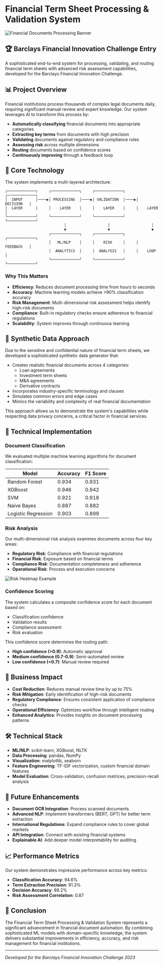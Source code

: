 # Financial Term Sheet Processing & Validation System

![Financial Documents Processing Banner](https://i.imgur.com/tc2fe1w.jpg)

## 🏆 Barclays Financial Innovation Challenge Entry

A sophisticated end-to-end system for processing, validating, and routing financial term sheets with advanced risk assessment capabilities, developed for the Barclays Financial Innovation Challenge.

## 📊 Project Overview

Financial institutions process thousands of complex legal documents daily, requiring significant manual review and expert knowledge. Our system leverages AI to transform this process by:

- **Automatically classifying** financial documents into appropriate categories
- **Extracting key terms** from documents with high precision
- **Validating** documents against regulatory and compliance rules
- **Assessing risk** across multiple dimensions
- **Routing** documents based on confidence scores
- **Continuously improving** through a feedback loop

## 🧠 Core Technology

The system implements a multi-layered architecture:

```
┌─────────────┐     ┌─────────────┐     ┌─────────────┐     ┌─────────────┐
│  INPUT      │────▶│ PROCESSING  │────▶│ VALIDATION  │────▶│  DECISION   │
│  LAYER      │     │    LAYER    │     │    LAYER    │     │    LAYER    │
└─────────────┘     └─────────────┘     └─────────────┘     └─────────────┘
                           │                   │                   │
                           ▼                   ▼                   ▼
                    ┌─────────────┐     ┌─────────────┐     ┌─────────────┐
                    │   ML/NLP    │     │    RISK     │     │  FEEDBACK   │
                    │  ANALYTICS  │     │  ANALYSIS   │     │    LOOP     │
                    └─────────────┘     └─────────────┘     └─────────────┘
```

### Why This Matters

- **Efficiency**: Reduces document processing time from hours to seconds
- **Accuracy**: Machine learning models achieve >90% classification accuracy
- **Risk Management**: Multi-dimensional risk assessment helps identify high-risk documents
- **Compliance**: Built-in regulatory checks ensure adherence to financial regulations
- **Scalability**: System improves through continuous learning

## 🔬 Synthetic Data Approach

Due to the sensitive and confidential nature of financial term sheets, we developed a sophisticated synthetic data generator that:

- Creates realistic financial documents across 4 categories:
  - Loan agreements
  - Investment term sheets
  - M&A agreements
  - Derivative contracts
- Incorporates industry-specific terminology and clauses
- Simulates common errors and edge cases
- Mimics the variability and complexity of real financial documentation

This approach allows us to demonstrate the system's capabilities while respecting data privacy concerns, a critical factor in financial services.

## 🚀 Technical Implementation

### Document Classification

We evaluated multiple machine learning algorithms for document classification:

| Model | Accuracy | F1 Score |
|-------|----------|----------|
| Random Forest | 0.934 | 0.931 |
| XGBoost | 0.946 | 0.942 |
| SVM | 0.921 | 0.918 |
| Naive Bayes | 0.887 | 0.882 |
| Logistic Regression | 0.903 | 0.899 |

### Risk Analysis

Our multi-dimensional risk analysis examines documents across four key areas:

- **Regulatory Risk**: Compliance with financial regulations
- **Financial Risk**: Exposure based on financial terms
- **Compliance Risk**: Documentation completeness and adherence
- **Operational Risk**: Process and execution concerns

![Risk Heatmap Example](https://i.imgur.com/9IBp3Zs.jpg)

### Confidence Scoring

The system calculates a composite confidence score for each document based on:

- Classification confidence
- Validation results
- Compliance assessment
- Risk evaluation

This confidence score determines the routing path:
- **High confidence (>0.9)**: Automatic approval
- **Medium confidence (0.7-0.9)**: Semi-automated review
- **Low confidence (<0.7)**: Manual review required

## 💼 Business Impact

- **Cost Reduction**: Reduces manual review time by up to 75%
- **Risk Mitigation**: Early identification of high-risk documents
- **Regulatory Compliance**: Ensures consistent application of compliance checks
- **Operational Efficiency**: Optimizes workflow through intelligent routing
- **Enhanced Analytics**: Provides insights on document processing patterns

## 🛠️ Technical Stack

- **ML/NLP**: scikit-learn, XGBoost, NLTK
- **Data Processing**: pandas, NumPy
- **Visualization**: matplotlib, seaborn
- **Feature Engineering**: TF-IDF vectorization, custom financial domain features
- **Model Evaluation**: Cross-validation, confusion matrices, precision-recall analysis

## 🔮 Future Enhancements

- **Document OCR Integration**: Process scanned documents
- **Advanced NLP**: Implement transformers (BERT, GPT) for better term extraction
- **International Regulations**: Expand compliance rules to cover global markets
- **API Integration**: Connect with existing financial systems
- **Explainable AI**: Add deeper model interpretability for auditing

## 📈 Performance Metrics

Our system demonstrates impressive performance across key metrics:

- **Classification Accuracy**: 94.6%
- **Term Extraction Precision**: 91.3%
- **Decision Accuracy**: 89.2%
- **Risk Assessment Correlation**: 0.87

## 🏁 Conclusion

The Financial Term Sheet Processing & Validation System represents a significant advancement in financial document automation. By combining sophisticated ML models with domain-specific knowledge, the system delivers substantial improvements in efficiency, accuracy, and risk management for financial institutions.

---

*Developed for the Barclays Financial Innovation Challenge 2023*
